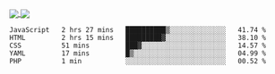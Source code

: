 <a href="https://www.mvuljevas.com">
    <img align="center" src="https://github-readme-stats.vercel.app/api?username=mvuljevas&show_icons=true&theme=dracula" />
</a>
<a href="https://www.mvuljevas.com">
    <img align="center" src="https://github-readme-stats.vercel.app/api/top-langs/?username=mvuljevas&theme=dracula&layout=compact" />
</a>

<br>

<!--START_SECTION:waka-->
```text
JavaScript   2 hrs 27 mins   ██████████▒░░░░░░░░░░░░░░   41.74 % 
HTML         2 hrs 15 mins   █████████▓░░░░░░░░░░░░░░░   38.10 % 
CSS          51 mins         ███▓░░░░░░░░░░░░░░░░░░░░░   14.57 % 
YAML         17 mins         █▒░░░░░░░░░░░░░░░░░░░░░░░   04.99 % 
PHP          1 min           ░░░░░░░░░░░░░░░░░░░░░░░░░   00.52 % 
```
<!--END_SECTION:waka-->
